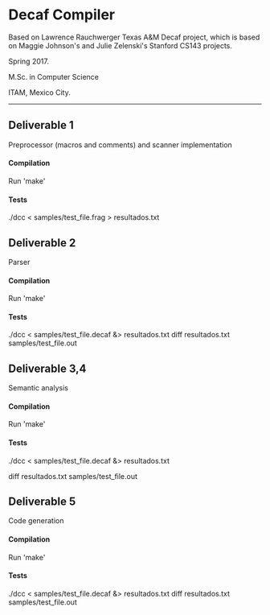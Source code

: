 # Decaf Compiler

Based on Lawrence Rauchwerger Texas A&M Decaf project, which is based on Maggie Johnson's and Julie Zelenski's Stanford CS143 projects.

Spring 2017.

M.Sc. in Computer Science

ITAM, Mexico City. 

-------------------


## Deliverable 1
Preprocessor (macros and comments) and scanner implementation

#### Compilation
Run 'make'

#### Tests
./dcc < samples/test_file.frag > resultados.txt

## Deliverable 2
Parser
#### Compilation
Run 'make'

#### Tests
./dcc < samples/test_file.decaf &> resultados.txt
diff resultados.txt samples/test_file.out

## Deliverable 3,4
Semantic analysis
#### Compilation
Run 'make'

#### Tests
./dcc < samples/test_file.decaf &> resultados.txt


diff resultados.txt samples/test_file.out

## Deliverable 5
Code generation
#### Compilation
Run 'make'

#### Tests
./dcc < samples/test_file.decaf &> resultados.txt
diff resultados.txt samples/test_file.out

